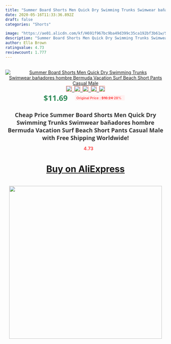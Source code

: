 ```yaml
---
title: "Summer Board Shorts Men Quick Dry Swimming Trunks Swimwear bañadores hombre Bermuda Vacation Surf Beach Short Pants Casual Male"
date: 2020-05-16T11:33:36.892Z
draft: false
categories: "Shorts"

image: "https://ae01.alicdn.com/kf/H691f967bc9ba49d399c35ca192bf3b61w/Summer-Board-Shorts-Men-Quick-Dry-Swimming-Trunks-Swimwear-bañadores-hombre-Bermuda-Vacation-Surf-Beach-Short.jpg"
description: "Summer Board Shorts Men Quick Dry Swimming Trunks Swimwear bañadores hombre Bermuda Vacation Surf Beach Short Pants Casual Male"
author: Ella Brown
ratingvalue: 4.73
reviewcount: 1.777
---
```

<br>
<div style="text-align: center;">
<a href="https://s.click.aliexpress.com/e/_9zlXct" target="_blank" rel="nofollow noopener noreferrer"><img alt="Summer Board Shorts Men Quick Dry Swimming Trunks Swimwear bañadores hombre Bermuda Vacation Surf Beach Short Pants Casual Male" class="magnifier-image" src="https://ae01.alicdn.com/kf/H691f967bc9ba49d399c35ca192bf3b61w/Summer-Board-Shorts-Men-Quick-Dry-Swimming-Trunks-Swimwear-bañadores-hombre-Bermuda-Vacation-Surf-Beach-Short.jpg_640x640.jpg">
<br>
<img style="border:1px solid salmon" src="https://ae01.alicdn.com/kf/H691f967bc9ba49d399c35ca192bf3b61w/Summer-Board-Shorts-Men-Quick-Dry-Swimming-Trunks-Swimwear-bañadores-hombre-Bermuda-Vacation-Surf-Beach-Short.jpg_120x120.jpg">&nbsp;&nbsp;<img style="border:1px solid salmon" src="https://ae01.alicdn.com/kf/Ha675816c761f4972befd21434b6bac6ai/Summer-Board-Shorts-Men-Quick-Dry-Swimming-Trunks-Swimwear-bañadores-hombre-Bermuda-Vacation-Surf-Beach-Short.jpg_120x120.jpg">&nbsp;&nbsp;<img style="border:1px solid salmon" src="https://ae01.alicdn.com/kf/Hee828f2d9c97417d86a458de9576a743k/Summer-Board-Shorts-Men-Quick-Dry-Swimming-Trunks-Swimwear-bañadores-hombre-Bermuda-Vacation-Surf-Beach-Short.jpg_120x120.jpg">&nbsp;&nbsp;<img style="border:1px solid salmon" src="https://ae01.alicdn.com/kf/H3543ba42042844d6bd0fc231980c5cd7u/Summer-Board-Shorts-Men-Quick-Dry-Swimming-Trunks-Swimwear-bañadores-hombre-Bermuda-Vacation-Surf-Beach-Short.jpg_120x120.jpg">&nbsp;&nbsp;<img style="border:1px solid salmon" src="https://ae01.alicdn.com/kf/H31b45bccce2e4da5acc3cb42589f2077b/Summer-Board-Shorts-Men-Quick-Dry-Swimming-Trunks-Swimwear-bañadores-hombre-Bermuda-Vacation-Surf-Beach-Short.jpg_120x120.jpg"></a></div><br0>
<div style="text-align: center;"><span style="background-color: white; border: 0px; box-sizing: border-box; color: seagreen; display: inline-block; font-family: &quot;open sans&quot; , &quot;arial&quot; , &quot;helvetica&quot; , sans-serif , &quot;heiti&quot;; font-size: 24px; font-stretch: inherit; font-weight: 700; line-height: inherit; margin: 0px 10px 0px 0px; padding: 0px; vertical-align: middle;">$11.69 </span>
<span style="background: rgb(255 , 241 , 241); border-radius: 3px; border: 0px; box-sizing: border-box; color: #ff4747; display: inline-block; font-family: inherit; font-size: 12px; font-stretch: inherit; font-style: inherit; font-variant: inherit; font-weight: 600; line-height: inherit; margin: 0px; padding: 2px 5px; transform: scale(0.9); vertical-align: middle;">Original Price : <b style="text-decoration: line-through;">$16.24 </b> 28%&nbsp;&nbsp;</span></div>
<h1 style="color: #333333; display: inline-block; font-family: &quot;open sans&quot; , &quot;arial&quot; , &quot;helvetica&quot; , sans-serif , &quot;heiti&quot;; font-size: 18px; font-stretch: inherit; font-weight: 700; text-align: center;">Cheap Price Summer Board Shorts Men Quick Dry Swimming Trunks Swimwear bañadores hombre Bermuda Vacation Surf Beach Short Pants Casual Male with Free Shipping Worldwide!</h1>
<div style="color: #ff4747; text-align: center;">
<img src="https://4.bp.blogspot.com/-M0ZcTcb-5uY/XleCXlxnR4I/AAAAAAAAAEc/OrjgMkXV1oMQFaCRZj5HQwOCBcu3w1FegCPcBGAYYCw/s1600/star.png" style="height: 15px;">&nbsp;<b>4.73</b></div>
<div class="button_cont" align="center"><a class="buynow_a" href="https://s.click.aliexpress.com/e/_9zlXct" target="_blank" rel="nofollow noopener noreferrer"><H1>Buy on AliExpress</H1></a></div><br>
<div class="separator" style="clear: both; text-align: center;">
<img src="https://lh3.googleusercontent.com/-pTy5HemUv9M/XlePHvY0dAI/AAAAAAAAAE4/0nX5iRUoIWY8eMW9Dpxeirr157OZliDIgCLcBGAsYHQ/s1600/badge.gif" width="480">
</div>
